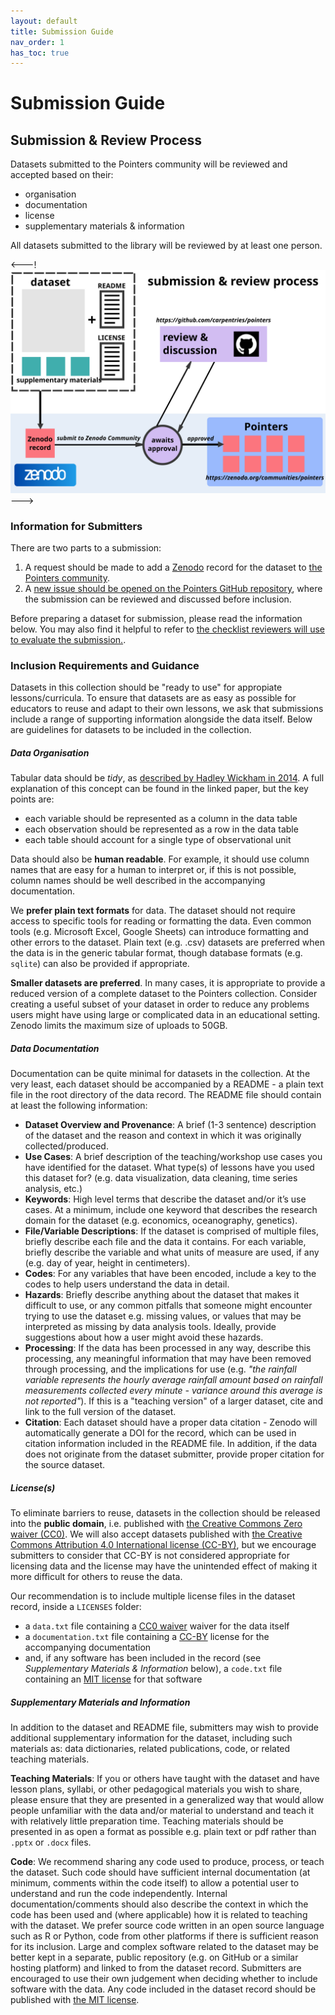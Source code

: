 ```yaml
---
layout: default
title: Submission Guide
nav_order: 1
has_toc: true
---
```


# Submission Guide

## Submission & Review Process
Datasets submitted to the Pointers community will be reviewed and accepted based on their:

- organisation
- documentation
- license
- supplementary materials & information

All datasets submitted to the library will be reviewed by at least one person.

<---! ![Diagram of the submission and review process for a dataset to be added to the Pointers collection](/fig/submission_workflow.svg)--->


### Information for Submitters
There are two parts to a submission:

1. A request should be made to add a [Zenodo](https://zenodo.org/communities/pointers) record for the dataset to [the Pointers community](https://zenodo.org/communities/pointers).
2. A [new issue should be opened on the Pointers GitHub repository](https://github.com/carpentries/pointers/issues/new?assignees=tobyhodges%2Cvantuyls&labels=dataset-submission%2Cawaiting-review&template=submission.yml&title=%5BDataset+submission%5D%3A+), where the submission can be reviewed and discussed before inclusion.

Before preparing a dataset for submission,
please read the information below.
You may also find it helpful to refer to
[the checklist reviewers will use to evaluate the submission.](https://carpentries.github.io/pointers/reviewer-guide.html).

### Inclusion Requirements and Guidance
Datasets in this collection should be "ready to use" for appropiate lessons/curricula.
To ensure that datasets are as easy as possible for educators to reuse and adapt
to their own lessons,
we ask that submissions include a range of supporting information alongside
the data itself.
Below are guidelines for datasets to be included in the collection.

##### Data Organisation
Tabular data should be _tidy_,
as [described by Hadley Wickham in 2014](https://doi.org/10.18637/jss.v059.i10).
A full explanation of this concept can be found in the linked paper,
but the key points are:

- each variable should be represented as a column in the data table
- each observation should be represented as a row in the data table
- each table should account for a single type of observational unit

Data should also be **human readable**.
For example, it should use column names that are easy for a human to interpret or,
if this is not possible, column names should be well described in the accompanying documentation.

We **prefer plain text formats** for data.
The dataset should not require access to specific tools for reading or formatting the data.
Even common tools (e.g. Microsoft Excel, Google Sheets) can introduce formatting and other errors to the dataset.
Plain text (e.g. .csv) datasets are preferred when the data is in the generic tabular format,
though database formats (e.g. `sqlite`) can also be provided if appropriate.

**Smaller datasets are preferred**.
In many cases, it is appropriate to provide a reduced version of a complete dataset to the Pointers collection.
Consider creating a useful subset of your dataset
in order to reduce any problems users might have using large or complicated data in an educational setting.
Zenodo limits the maximum size of uploads to 50GB.

##### Data Documentation
Documentation can be quite minimal for datasets in the collection.
At the very least, each dataset should be accompanied by a README -
a plain text file in the root directory of the data record.
The README file should contain at least the following information:

- **Dataset Overview and Provenance**:
  A brief (1-3 sentence) description of the dataset
  and the reason and context in which it was originally collected/produced.
- **Use Cases**: A brief description of the teaching/workshop use cases you have identified for the dataset.
  What type(s) of lessons have you used this dataset for?
  (e.g. data visualization, data cleaning, time series analysis, etc.)
- **Keywords**: High level terms that describe the dataset and/or it’s use cases.
  At a minimum, include one keyword that describes the research domain for the dataset
  (e.g. economics, oceanography, genetics).
- **File/Variable Descriptions**:
  If the dataset is comprised of multiple files,
  briefly describe each file and the data it contains.
  For each variable,
  briefly describe the variable and what units of measure are used,
  if any (e.g. day of year, height in centimeters).
- **Codes**: For any variables that have been encoded,
  include a key to the codes to help users understand the data in detail.
- **Hazards**: Briefly describe anything about the dataset that makes it difficult to use,
  or any common pitfalls that someone might encounter trying to use the dataset e.g.
  missing values, or values that may be interpreted as missing by data analysis tools.
  Ideally, provide suggestions about how a user might avoid these hazards.
- **Processing**: If the data has been processed in any way,
  describe this processing,
  any meaningful information that may have been removed through processing,
  and the implications for use
  (e.g. _"the rainfall variable represents the hourly average rainfall amount based on rainfall measurements collected every minute - variance around this average is not reported"_).
  If this is a "teaching version" of a larger dataset,
  cite and link to the full version of the dataset.
- **Citation**: Each dataset should have a proper data citation -
  Zenodo will automatically generate a DOI for the record,
  which can be used in citation information included in the README file.
  In addition, if the data does not originate from the dataset submitter,
  provide proper citation for the source dataset.

##### License(s)
To eliminate barriers to reuse,
datasets in the collection should be released into the **public domain**,
i.e. published with [the Creative Commons Zero waiver (CC0)](https://creativecommons.org/share-your-work/public-domain/cc0/).
We will also accept datasets published with
[the Creative Commons Attribution 4.0 International license (CC-BY)](https://creativecommons.org/licenses/by/4.0/),
but we encourage submitters to consider that
CC-BY is not considered appropriate for licensing data
and the license may have the unintended effect of making it more difficult for
others to reuse the data.

Our recommendation is to include multiple license files in the dataset record,
inside a `LICENSES` folder:

- a `data.txt` file containing a [CC0 waiver](https://creativecommons.org/share-your-work/public-domain/cc0/) waiver for the data itself
- a `documentation.txt` file containing a [CC-BY](https://creativecommons.org/licenses/by/4.0/) license for the accompanying documentation
- and, if any software has been included in the record
  (see _Supplementary Materials & Information_ below),
  a `code.txt` file containing an [MIT license](https://opensource.org/licenses/MIT) for that software


##### Supplementary Materials and Information
In addition to the dataset and README file,
submitters may wish to provide additional supplementary information for the dataset,
including such materials as: data dictionaries,
related publications, code, or related teaching materials.

**Teaching Materials**:
If you or others have taught with the dataset and have lesson plans,
syllabi, or other pedagogical materials you wish to share,
please ensure that they are presented in a generalized way that would allow
people unfamiliar with the data and/or material to understand and teach it
with relatively little preparation time.
Teaching materials should be presented in as open a format as possible
e.g. plain text or pdf rather than `.pptx` or `.docx` files.

**Code**:
We recommend sharing any code used to produce, process, or teach the dataset.
Such code should have sufficient internal documentation
(at minimum, comments within the code itself)
to allow a potential user to understand and run the code independently.
Internal documentation/comments should also describe the context in which the code
has been used and (where applicable) how it is related to teaching with the dataset.
We prefer source code written in an open source language such as R or Python,
code from other platforms if there is sufficient reason for its inclusion.
Large and complex software related to the dataset may be better kept in a separate,
public repository (e.g. on GitHub or a similar hosting platform) and linked to
from the dataset record.
Submitters are encouraged to use their own judgement when deciding whether to include
software with the data.
Any code included in the dataset record should be published with [the MIT license](https://opensource.org/licenses/MIT).
